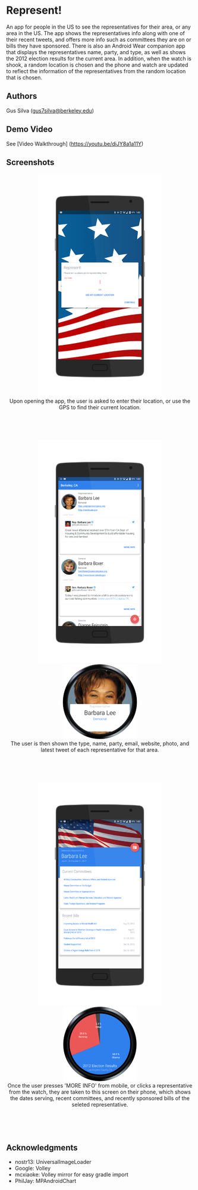# Represent!

An app for people in the US to see the representatives for their area, or any area in the US. The app shows the representatives info along with one of their recent tweets, and offers more info such as committees they are on or bills they have sponsored. There is also an Android Wear companion app that displays the representatives name, party, and type, as well as shows the 2012 election results for the current area. In addition, when the watch is shook, a random location is chosen and the phone and watch are updated to reflect the information of the representatives from the random location that is chosen.

## Authors

Gus Silva ([gus7silva@berkeley.edu](mailto:gus7silva@berkeley.edu))

## Demo Video

See [Video Walkthrough] (https://youtu.be/diJY8a1a11Y)

## Screenshots


  <p align="center">
    <img src="screenshots/screen1.png" height="600" alt="Screenshot"/>
    <br>
    Upon opening the app, the user is asked to enter their location, or use the GPS to find their current location.<br>
  </p> <br><br><br>
  
  <p align="center">
    <img src="screenshots/screen2.png" height="600" alt="Screenshot"/><img src="screenshots/screen1-1.png" width="200" alt="Screenshot"/>
    <br>
    The user is then shown the type, name, party, email, website, photo, and latest tweet of each representative for that area.<br>
  </p><br><br><br>
  
  <p align="center">
    <img src="screenshots/screen3.png" height="600" alt="Screenshot"/><img src="screenshots/screen2-1.png" height="200" alt="Screenshot"/>
    <br>
    Once the user presses 'MORE INFO' from mobile, or clicks a representative from the watch, they are taken to this screen on their phone, which shows the dates serving, recent committees, and recently sponsored bills of the seleted representative. <br>
  </p><br><br><br>

## Acknowledgments

* nostr13:  UniversalImageLoader
* Google: Volley
* mcxiaoke: Volley mirror for easy gradle import
* PhilJay: MPAndroidChart
